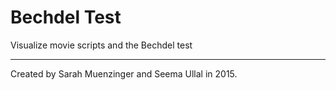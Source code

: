 **Bechdel Test**
=============
Visualize movie scripts and the Bechdel test

------------

 Created by Sarah Muenzinger and Seema Ullal in 2015. 




